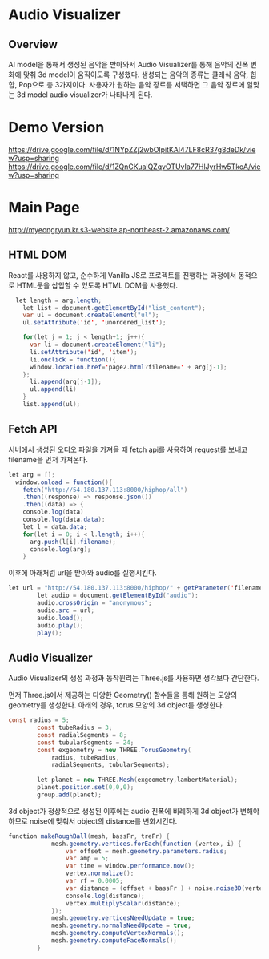 # Audio Visualizer

## Overview

AI model을 통해서 생성된 음악을 받아와서 Audio Visualizer를 통해 음악의 진폭 변화에 맞춰 3d model이 움직이도록 구성했다.  생성되는 음악의 종류는 클래식 음악, 힙합, Pop으로 총 3가지이다. 사용자가 원하는 음악 장르를 서택하면 그 음악 장르에 알맞는 3d model audio visualizer가 나타나게 된다.

# Demo Version
https://drive.google.com/file/d/1NYpZZj2wbOlpitKAl47LF8cR37g8deDk/view?usp=sharing
https://drive.google.com/file/d/1ZQnCKualQZqvOTUvIa77HlJyrHw5TkoA/view?usp=sharing

# Main Page
http://myeongryun.kr.s3-website.ap-northeast-2.amazonaws.com/

## HTML DOM

React를 사용하지 않고, 순수하게 Vanilla JS로 프로젝트를 진행하는 과정에서 동적으로 HTML문을 삽입할 수 있도록 HTML DOM을 사용했다.

```java
  let length = arg.length;
    let list = document.getElementById("list_content");
    var ul = document.createElement("ul");
    ul.setAttribute('id', 'unordered_list');

    for(let j = 1; j < length+1; j++){
      var li = document.createElement("li");
      li.setAttribute('id', 'item');
      li.onclick = function(){
      window.location.href='page2.html?filename=' + arg[j-1];
    };
      li.append(arg[j-1]);
      ul.append(li)
    }
    list.append(ul);
```

## Fetch API

서버에서 생성된 오디오 파일을 가져올 때 fetch api를 사용하여 request를 보내고 filename을 먼저 가져온다.

```java
let arg = [];
  window.onload = function(){
    fetch("http://54.180.137.113:8000/hiphop/all")
    .then((response) => response.json())
    .then((data) => {
    console.log(data)
    console.log(data.data);
    let l = data.data;
    for(let i = 0; i < l.length; i++){
      arg.push(l[i].filename);
      console.log(arg);
    }
```

이후에 아래처럼 url을 받아와 audio를 실행시킨다.

```java
let url = "http://54.180.137.113:8000/hiphop/" + getParameter('filename');
        let audio = document.getElementById("audio");
        audio.crossOrigin = "anonymous";
        audio.src = url;
        audio.load();
        audio.play();
        play();
```

## Audio Visualizer

Audio Visualizer의 생성 과정과 동작원리는 Three.js를 사용하면 생각보다 간단한다.

먼저 Three.js에서 제공하는 다양한 Geometry() 함수들을 통해 원하는 모양의 geometry를 생성한다. 아래의 경우, torus 모양의 3d object를 생성한다.

```java
const radius = 5;  
        const tubeRadius = 3;  
        const radialSegments = 8;  
        const tubularSegments = 24;  
        const exgeometry = new THREE.TorusGeometry(
            radius, tubeRadius,
            radialSegments, tubularSegments);
    
        let planet = new THREE.Mesh(exgeometry,lambertMaterial);
        planet.position.set(0,0,0);
        group.add(planet);
```

3d object가 정상적으로 생성된 이후에는 audio 진폭에 비례하게 3d object가 변해야 하므로 noise에 맞춰서 object의 distance를 변화시킨다.

```java
function makeRoughBall(mesh, bassFr, treFr) {
            mesh.geometry.vertices.forEach(function (vertex, i) {
                var offset = mesh.geometry.parameters.radius;
                var amp = 5;
                var time = window.performance.now();
                vertex.normalize();
                var rf = 0.0005;
                var distance = (offset + bassFr ) + noise.noise3D(vertex.x + time *rf*7, vertex.y +  time*rf*8, vertex.z + time*rf*9) * amp * treFr;
                console.log(distance);
                vertex.multiplyScalar(distance);
            });
            mesh.geometry.verticesNeedUpdate = true;
            mesh.geometry.normalsNeedUpdate = true;
            mesh.geometry.computeVertexNormals();
            mesh.geometry.computeFaceNormals();
        }
```
